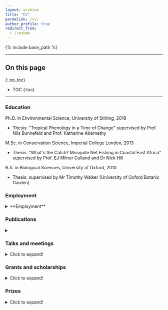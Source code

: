 ```yaml
---
layout: archive
title: "CV"
permalink: /cv/
author_profile: true
redirect_from:
  - /resume
---
```


{% include base_path %}

----

## On this page
{:.no_toc}

- TOC
{:toc}

----

### Education
  
Ph.D. in Environmental Science, University of Stirling, 2018
  * Thesis: "Tropical Phenology in a Time of Change" supervised by Prof. Nils Bunnefeld and Prof. Katharine Abernethy

M.Sc. in Conservation Science, Imperial College London, 2013
  * Thesis: "What's the Catch? Mosquite Net Fishing in Coastal East Africa" supervised by Prof. EJ Milner Gulland and Dr Nick Hill

B.A. in Biological Sciences, University of Oxford, 2010
  * Thesis: supervised by Mr Timothy Walker (University of Oxford Botanic Garden)

### Employment
<details>
  <summary> **Employment** </summary>
  
* 2020 - present: Urban Biodiversity Scientist (0.6 FTE)
  * Royal Botanic Garden Edinburgh
  * Project: The Good City
  * Supervisor: Dr Chris Ellis

* 2019 - 2020: Postdoctoral Research Assistant (0.4 FTE) 
  * UK Centre for Ecology and Hydrology (CEH)
  * Project: [Phenology and ecological genetics in the Kenyan drylands](https://emma-bush.github.io/portfolio/kenya-drylands/)
  * Supervisor: Dr Stephen Cavers

* 2019 - 2020: Postdoctoral Research Assistant (0.5 FTE) 
  * University of Stirling
  * Project: [Long term trends in Central African Forest Phenology](https://emma-bush.github.io/portfolio/lope/)
  * Supervisor: Prof Katharine Abernethy

* 2010 - 2012: Academic Researcher
  * University of Oxford
  * Project: A global review of the exotic pet trade
  * Project: Effects of tropical forest modification and fragmentation on dung beetle biodiversity and ecosystem functioning
  * Project: Woodland recovery after removal of deer: cascade effects for small mammals 
  * Supervisors: Prof. David Macdonald and Dr Eleanor Slade
</details>

### Publications
<details>
  <summary></summary>
  
  <ul>{% for post in site.publications reversed %}
    {% include archive-single-cv.html %}
  {% endfor %}</ul>

Reviewer for: Journal of Plant Ecology, Biotropica, Biological Conservation, Ecology and Society and PeerJ
</details>

### Talks and meetings
 <details>
  <summary>Click to expand!</summary>
      
  <ul>{% for post in site.talks reversed %}
    {% include archive-single-talk-cv.html %}
  {% endfor %}</ul>
  </details>
  
### Grants and scholarships
 <details>
  <summary>Click to expand!</summary>
  
* COP26 International Climate Change Network grant (2021), The Royal Society of Edinburgh - £9920 to fund 6 month networking project for the African Phenology Network (PI).
* Research Grant (2019), National Parks Agency Gabon - £31,533 to fund 12-month (0.5 FTE) PDRA at the University of Stirling (Co-I).
* Connect+ grant (2018), University of Stirling - £6150 to fund workshop (Co-I).
* Collaborative Impact Studentship (2013) joint funded between University of Stirling and National Parks Agency Gabon (ANPN) - £67,200/4 years stipend + £16,000 training and fieldwork costs.
* Tropical Agriculture Association Masters Award (2013) - £1000 fieldwork costs (PI).
* Imperial College Conservation Science (ICCS) Project Bursary Award (2013) - £500 fieldwork costs (PI).
* Conservation Science MSc Bursary (2012) - £4000 living expenses.
* Imperial College London Rector’s Scholarship Fund Masters Award (2012) - £5000 living expenses and fees.
* Peoples Trust for Endangered Species Graduate Research Internship (2010) - £6000 fieldwork costs (PI).
* Hertford College Academic Scholarship, University of Oxford (2009)
    </details>
    
### Prizes
<details>
  <summary>Click to expand!</summary>
    
2018 - Shortlisted for the Robert May Prize, Methods in Ecology and Evolution, British Ecological Society

2016 - Best PhD Student publication, Winter Symposium, University of Stirling

2015 - Best PhD Student presentation, Winter Symposium, University of Stirling
</details>
